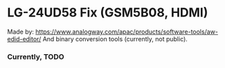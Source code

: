 # LG-24UD58 Fix (GSM5B08, HDMI)

Made by: https://www.analogway.com/apac/products/software-tools/aw-edid-editor/
And binary conversion tools (currently, not public).

### Currently, TODO
